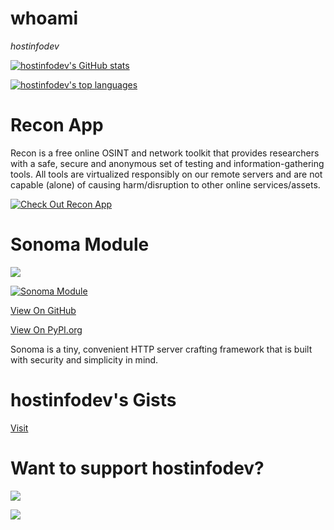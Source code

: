 # whoami

*hostinfodev*

[![hostinfodev's GitHub stats](https://github-readme-stats.vercel.app/api?username=hostinfodev&count_private=true&show_icons=true&theme=tokyonight)](https://github.com/anuraghazra/github-readme-stats)

[![hostinfodev's top languages](https://github-readme-stats.vercel.app/api/top-langs/?username=hostinfodev&theme=tokyonight&langs_count=10&layout=compact)](https://github.com/anuraghazra/github-readme-stats)

# Recon App

Recon is a free online OSINT and network toolkit that provides researchers with a safe, secure and anonymous set of testing and information-gathering tools. All tools are virtualized responsibly on our remote servers and are not capable (alone) of causing harm/disruption to other online services/assets.

[![Check Out Recon App](https://recon.us.com/img/recon_white_fill.png)](https://recon.us.com)

# Sonoma Module
![](https://camo.githubusercontent.com/b25fd418673edf6a4888bf1123cca46510a4aab40705eb1889e99e20d5fe99b2/68747470733a2f2f62616467652e667572792e696f2f70792f736f6e6f6d612e737667)

[![Sonoma Module](https://github-readme-stats.vercel.app/api/pin/?username=hostinfodev&repo=sonoma)](https://github.com/anuraghazra/github-readme-stats)

[View On GitHub](https://github.com/hostinfodev/sonoma)

[View On PyPI.org](https://pypi.org/project/sonoma/)

Sonoma is a tiny, convenient HTTP server crafting framework that is built with security and simplicity in mind.

# hostinfodev's Gists
[Visit](https://gist.github.com/hostinfodev)

# Want to support hostinfodev?

![](https://camo.githubusercontent.com/cd07f1a5d90e454e7bbf69d22ebe4cdbd3a0b3dcf56ba0b6c2495a8e99c776be/68747470733a2f2f6b6f2d66692e636f6d2f696d672f676974687562627574746f6e5f736d2e737667)

![](https://img.shields.io/badge/Cash%20App-$aerolabs-green)


